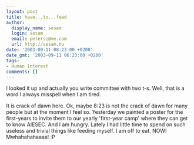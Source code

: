 ```yaml
---
layout: post
title: have...to...feed
author:
  display_name: sesam
  login: sesam
  email: petersz@me.com
  url: http://sesam.hu
date: '2003-09-11 08:23:00 +0200'
date_gmt: '2003-09-11 06:23:00 +0200'
tags:
- Human Interest
comments: []
---
```


I looked it up and actually you write committee with two t-s. Well, that is a word I always misspell when I am tired.

It is crack of dawn here. Ok, maybe 8:23 is not the crack of dawn for many people but at the moment I feel so. Yesterday we painted a poster for the first-years to invite them to our yearly 'first-year camp' where they can get to know AIESEC. And I am hungry. Lately I had little time to spend on such useless and trivial things like feeding myself. I am off to eat. NOW! Mwhahahahaaaa! :P
